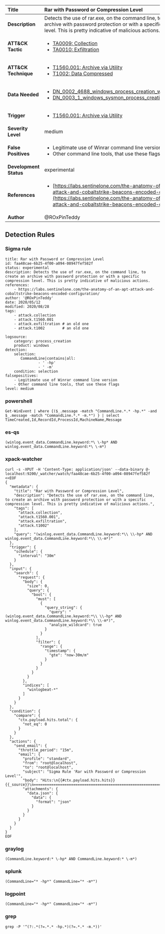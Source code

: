 | Title                    | Rar with Password or Compression Level       |
|:-------------------------|:------------------|
| **Description**          | Detects the use of rar.exe, on the command line, to create an archive with password protection or with a specific compression level. This is pretty indicative of malicious actions. |
| **ATT&amp;CK Tactic**    |  <ul><li>[TA0009: Collection](https://attack.mitre.org/tactics/TA0009)</li><li>[TA0010: Exfiltration](https://attack.mitre.org/tactics/TA0010)</li></ul>  |
| **ATT&amp;CK Technique** | <ul><li>[T1560.001: Archive via Utility](https://attack.mitre.org/techniques/T1560/001)</li><li>[T1002: Data Compressed](https://attack.mitre.org/techniques/T1002)</li></ul>  |
| **Data Needed**          | <ul><li>[DN_0002_4688_windows_process_creation_with_commandline](../Data_Needed/DN_0002_4688_windows_process_creation_with_commandline.md)</li><li>[DN_0003_1_windows_sysmon_process_creation](../Data_Needed/DN_0003_1_windows_sysmon_process_creation.md)</li></ul>  |
| **Trigger**              | <ul><li>[T1560.001: Archive via Utility](../Triggers/T1560.001.md)</li></ul>  |
| **Severity Level**       | medium |
| **False Positives**      | <ul><li>Legitimate use of Winrar command line version</li><li>Other command line tools, that use these flags</li></ul>  |
| **Development Status**   | experimental |
| **References**           | <ul><li>[https://labs.sentinelone.com/the-anatomy-of-an-apt-attack-and-cobaltstrike-beacons-encoded-configuration/](https://labs.sentinelone.com/the-anatomy-of-an-apt-attack-and-cobaltstrike-beacons-encoded-configuration/)</li></ul>  |
| **Author**               | @ROxPinTeddy |


## Detection Rules

### Sigma rule

```
title: Rar with Password or Compression Level 
id: faa48cae-6b25-4f00-a094-08947fef582f
status: experimental
description: Detects the use of rar.exe, on the command line, to create an archive with password protection or with a specific compression level. This is pretty indicative of malicious actions. 
references:
    - https://labs.sentinelone.com/the-anatomy-of-an-apt-attack-and-cobaltstrike-beacons-encoded-configuration/
author: '@ROxPinTeddy'
date: 2020/05/12
modified: 2020/08/28
tags:
    - attack.collection
    - attack.t1560.001
    - attack.exfiltration # an old one  
    - attack.t1002        # an old one  

logsource:
    category: process_creation
    product: windows
detection:
    selection:
       CommandLine|contains|all:
               - ' -hp'
               - ' -m'
    condition: selection
falsepositives:
    - Legitimate use of Winrar command line version
    - Other command line tools, that use these flags
level: medium
```





### powershell
    
```
Get-WinEvent | where {($_.message -match "CommandLine.*.* -hp.*" -and $_.message -match "CommandLine.*.* -m.*") } | select TimeCreated,Id,RecordId,ProcessId,MachineName,Message
```


### es-qs
    
```
(winlog.event_data.CommandLine.keyword:*\ \-hp* AND winlog.event_data.CommandLine.keyword:*\ \-m*)
```


### xpack-watcher
    
```
curl -s -XPUT -H 'Content-Type: application/json' --data-binary @- localhost:9200/_watcher/watch/faa48cae-6b25-4f00-a094-08947fef582f <<EOF
{
  "metadata": {
    "title": "Rar with Password or Compression Level",
    "description": "Detects the use of rar.exe, on the command line, to create an archive with password protection or with a specific compression level. This is pretty indicative of malicious actions.",
    "tags": [
      "attack.collection",
      "attack.t1560.001",
      "attack.exfiltration",
      "attack.t1002"
    ],
    "query": "(winlog.event_data.CommandLine.keyword:*\\ \\-hp* AND winlog.event_data.CommandLine.keyword:*\\ \\-m*)"
  },
  "trigger": {
    "schedule": {
      "interval": "30m"
    }
  },
  "input": {
    "search": {
      "request": {
        "body": {
          "size": 0,
          "query": {
            "bool": {
              "must": [
                {
                  "query_string": {
                    "query": "(winlog.event_data.CommandLine.keyword:*\\ \\-hp* AND winlog.event_data.CommandLine.keyword:*\\ \\-m*)",
                    "analyze_wildcard": true
                  }
                }
              ],
              "filter": {
                "range": {
                  "timestamp": {
                    "gte": "now-30m/m"
                  }
                }
              }
            }
          }
        },
        "indices": [
          "winlogbeat-*"
        ]
      }
    }
  },
  "condition": {
    "compare": {
      "ctx.payload.hits.total": {
        "not_eq": 0
      }
    }
  },
  "actions": {
    "send_email": {
      "throttle_period": "15m",
      "email": {
        "profile": "standard",
        "from": "root@localhost",
        "to": "root@localhost",
        "subject": "Sigma Rule 'Rar with Password or Compression Level'",
        "body": "Hits:\n{{#ctx.payload.hits.hits}}{{_source}}\n================================================================================\n{{/ctx.payload.hits.hits}}",
        "attachments": {
          "data.json": {
            "data": {
              "format": "json"
            }
          }
        }
      }
    }
  }
}
EOF

```


### graylog
    
```
(CommandLine.keyword:* \-hp* AND CommandLine.keyword:* \-m*)
```


### splunk
    
```
(CommandLine="* -hp*" CommandLine="* -m*")
```


### logpoint
    
```
(CommandLine="* -hp*" CommandLine="* -m*")
```


### grep
    
```
grep -P '^(?:.*(?=.*.* -hp.*)(?=.*.* -m.*))'
```



